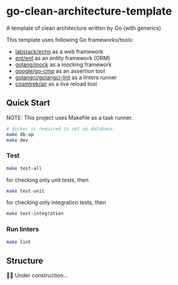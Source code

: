 # go-clean-architecture-template

A template of clean architecture written by Go (with generics)

This template uses following Go frameworks/tools:

- [labstack/echo](https://github.com/labstack/echo) as a web framework
- [ent/ent](https://github.com/ent/ent) as an entity framework (ORM)
- [golang/mock](https://github.com/golang/mock) as a mocking framework
- [google/go-cmp](https://github.com/google/go-cmp) as an assertion tool
- [golangci/golangci-lint](https://github.com/golangci/golangci-lint) as a linters runner
- [cosmtrek/air](https://github.com/cosmtrek/air) as a live reload tool

## Quick Start

NOTE: This project uses Makefile as a task runner.

```bash
# docker is required to set up database.
make db-up
make dev
```

### Test

```bash
make test-all
```

for checking only unit tests, then

```bash
make test-unit
```

for checking only integration tests, then

```bash
make test-integration
```

### Run linters

```bash
make lint
```

## Structure

:construction::construction_worker: Under construction...
